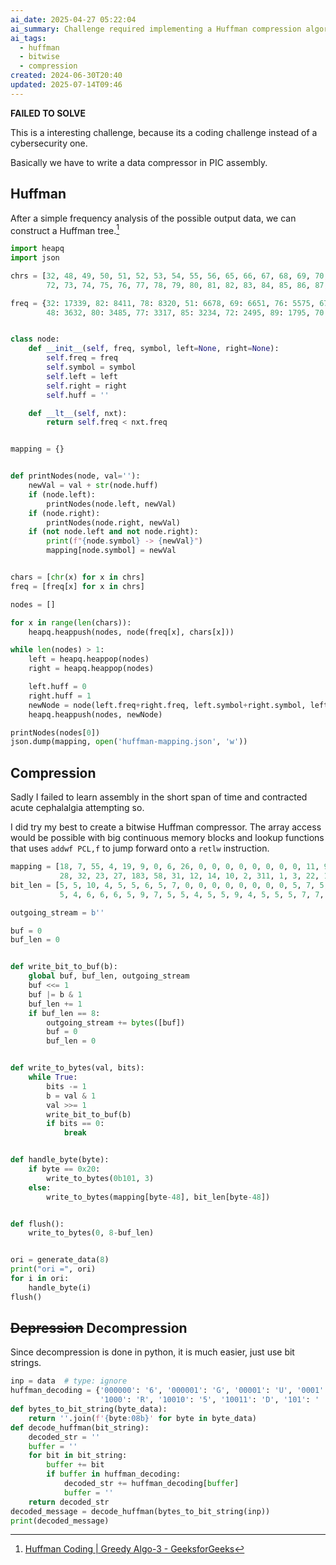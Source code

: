 ```yaml
---
ai_date: 2025-04-27 05:22:04
ai_summary: Challenge required implementing a Huffman compression algorithm in PIC assembly, with a focus on bitwise manipulation for array access.
ai_tags:
  - huffman
  - bitwise
  - compression
created: 2024-06-30T20:40
updated: 2025-07-14T09:46
---
```


**FAILED TO SOLVE**

This is a interesting challenge, because its a coding challenge instead of a cybersecurity one.

Basically we have to write a data compressor in PIC assembly.

## Huffman

After a simple frequency analysis of the possible output data, we can construct a Huffman tree.[^1]
[^1]: [Huffman Coding | Greedy Algo-3 - GeeksforGeeks](https://www.geeksforgeeks.org/huffman-coding-greedy-algo-3/)

```python
import heapq
import json

chrs = [32, 48, 49, 50, 51, 52, 53, 54, 55, 56, 65, 66, 67, 68, 69, 70, 71,
        72, 73, 74, 75, 76, 77, 78, 79, 80, 81, 82, 83, 84, 85, 86, 87, 88, 89, 90]

freq = {32: 17339, 82: 8411, 78: 8320, 51: 6678, 69: 6651, 76: 5575, 67: 5123, 49: 4717, 73: 4703, 65: 4633, 52: 4621, 83: 4477, 68: 4475, 53: 4349, 84: 4221, 55: 4075, 79: 3712,
        48: 3632, 80: 3485, 77: 3317, 85: 3234, 72: 2495, 89: 1795, 70: 1588, 71: 1437, 54: 1433, 86: 1431, 87: 1111, 75: 958, 66: 954, 56: 945, 88: 416, 74: 308, 81: 244, 90: 110, 50: 99}


class node:
    def __init__(self, freq, symbol, left=None, right=None):
        self.freq = freq
        self.symbol = symbol
        self.left = left
        self.right = right
        self.huff = ''

    def __lt__(self, nxt):
        return self.freq < nxt.freq


mapping = {}


def printNodes(node, val=''):
    newVal = val + str(node.huff)
    if (node.left):
        printNodes(node.left, newVal)
    if (node.right):
        printNodes(node.right, newVal)
    if (not node.left and not node.right):
        print(f"{node.symbol} -> {newVal}")
        mapping[node.symbol] = newVal


chars = [chr(x) for x in chrs]
freq = [freq[x] for x in chrs]

nodes = []

for x in range(len(chars)):
    heapq.heappush(nodes, node(freq[x], chars[x]))

while len(nodes) > 1:
    left = heapq.heappop(nodes)
    right = heapq.heappop(nodes)

    left.huff = 0
    right.huff = 1
    newNode = node(left.freq+right.freq, left.symbol+right.symbol, left, right)
    heapq.heappush(nodes, newNode)

printNodes(nodes[0])
json.dump(mapping, open('huffman-mapping.json', 'w'))
```

## Compression

Sadly I failed to learn assembly in the short span of time and contracted acute cephalalgia attempting so.

I did try my best to create a bitwise Huffman compressor. The array access would be possible with big continuous memory blocks and lookup functions that uses `addwf PCL,f` to jump forward onto a `retlw` instruction.

```python
mapping = [18, 7, 55, 4, 19, 9, 0, 6, 26, 0, 0, 0, 0, 0, 0, 0, 0, 11, 90, 15, 25, 8,
           28, 32, 23, 27, 183, 58, 31, 12, 14, 10, 2, 311, 1, 3, 22, 16, 119, 122, 439, 60, 567]
bit_len = [5, 5, 10, 4, 5, 5, 6, 5, 7, 0, 0, 0, 0, 0, 0, 0, 0, 5, 7, 5,
           5, 4, 6, 6, 6, 5, 9, 7, 5, 5, 4, 5, 5, 9, 4, 5, 5, 5, 7, 7, 9, 6, 10]

outgoing_stream = b''

buf = 0
buf_len = 0


def write_bit_to_buf(b):
    global buf, buf_len, outgoing_stream
    buf <<= 1
    buf |= b & 1
    buf_len += 1
    if buf_len == 8:
        outgoing_stream += bytes([buf])
        buf = 0
        buf_len = 0


def write_to_bytes(val, bits):
    while True:
        bits -= 1
        b = val & 1
        val >>= 1
        write_bit_to_buf(b)
        if bits == 0:
            break


def handle_byte(byte):
    if byte == 0x20:
        write_to_bytes(0b101, 3)
    else:
        write_to_bytes(mapping[byte-48], bit_len[byte-48])


def flush():
    write_to_bytes(0, 8-buf_len)


ori = generate_data(8)
print("ori =", ori)
for i in ori:
    handle_byte(i)
flush()
```

## ~~Depression~~ Decompression

Since decompression is done in python, it is much easier, just use bit strings.

```python
inp = data  # type: ignore
huffman_decoding = {'000000': '6', '000001': 'G', '00001': 'U', '0001': 'E', '0010': '3', '00110': 'M', '001110': 'F', '001111': 'Y', '01000': 'P', '01001': '0', '01010': 'O', '0101100': '8', '0101101': 'B', '0101110': 'K', '0101111': 'W', '01100': '7', '01101': 'T', '0111': 'N',
                    '1000': 'R', '10010': '5', '10011': 'D', '101': ' ', '11000': 'S', '11001': '4', '11010': 'A', '11011': 'I', '11100': '1', '111010': 'H', '1110110000': '2', '1110110001': 'Z', '111011001': 'Q', '111011010': 'J', '111011011': 'X', '1110111': 'V', '11110': 'C', '11111': 'L'}
def bytes_to_bit_string(byte_data):
    return ''.join(f'{byte:08b}' for byte in byte_data)
def decode_huffman(bit_string):
    decoded_str = ''
    buffer = ''
    for bit in bit_string:
        buffer += bit
        if buffer in huffman_decoding:
            decoded_str += huffman_decoding[buffer]
            buffer = ''
    return decoded_str
decoded_message = decode_huffman(bytes_to_bit_string(inp))
print(decoded_message)
```